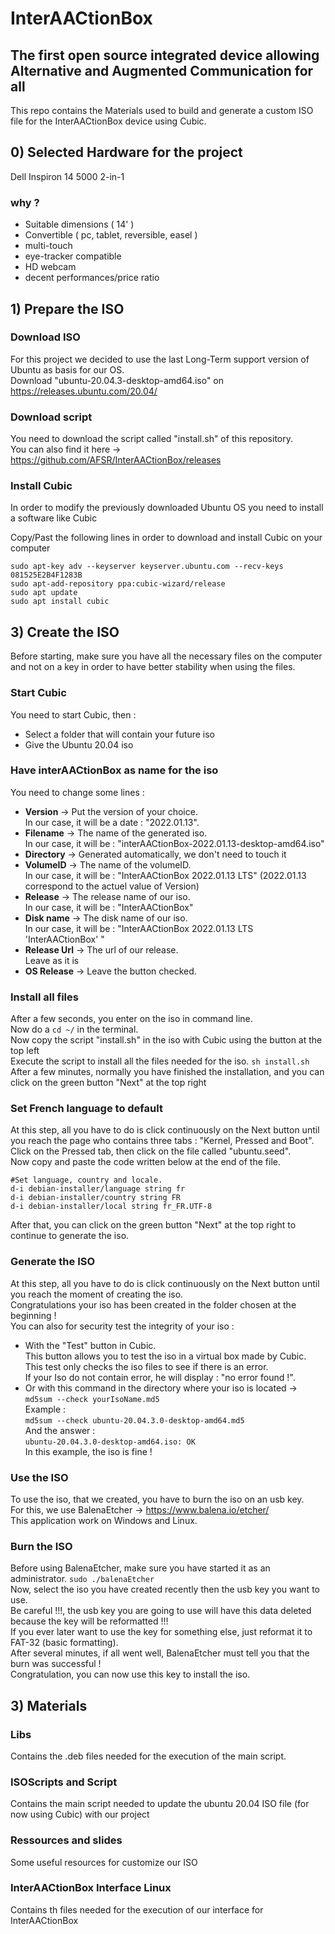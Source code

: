 # InterAACtionBox
## The first open source integrated device allowing Alternative and Augmented Communication for all

This repo contains the Materials used to build and generate a custom ISO file for the InterAACtionBox device using Cubic. 

## 0) Selected Hardware for the project
Dell Inspiron 14 5000 2-in-1
### why ?
- Suitable dimensions ( 14' )
- Convertible ( pc, tablet, reversible, easel )
- multi-touch
- eye-tracker compatible
- HD webcam
- decent performances/price ratio

## 1) Prepare the ISO

### Download ISO
For this project we decided to use the last Long-Term support version of Ubuntu as basis for our OS.<br>
Download "ubuntu-20.04.3-desktop-amd64.iso" on https://releases.ubuntu.com/20.04/

### Download script
You need to download the script called "install.sh" of this repository.<br>
You can also find it here -> https://github.com/AFSR/InterAACtionBox/releases

### Install Cubic
In order to modify the previously downloaded Ubuntu OS you need to install a software like Cubic

Copy/Past the following lines in order to download and install Cubic on your computer
```
sudo apt-key adv --keyserver keyserver.ubuntu.com --recv-keys 081525E2B4F1283B
sudo apt-add-repository ppa:cubic-wizard/release
sudo apt update
sudo apt install cubic
```

## 3) Create the ISO

Before starting, make sure you have all the necessary files on the computer and not on a key in order to have better stability when using the files.

### Start Cubic
You need to start Cubic, then :
* Select a folder that will contain your future iso
* Give the Ubuntu 20.04 iso

### Have interAACtionBox as name for the iso
You need to change some lines :
* <b>Version</b> -> Put the version of your choice. <br> 
  In our case, it will be a date : "2022.01.13".
* <b>Filename</b> -> The name of the generated iso. <br> 
  In our case, it will be : "interAACtionBox-2022.01.13-desktop-amd64.iso"
* <b>Directory</b> -> Generated automatically, we don't need to touch it
* <b>VolumeID</b> -> The name of the volumeID. <br> 
  In our case, it will be : "InterAACtionBox 2022.01.13 LTS" (2022.01.13 correspond to the actuel value of Version)
* <b>Release</b> -> The release name of our iso. <br>
  In our case, it will be : "InterAACtionBox"
* <b>Disk name</b> -> The disk name of our iso. <br> 
  In our case, it will be : "InterAACtionBox 2022.01.13 LTS 'InterAACtionBox' "
* <b>Release Url</b> -> The url of our release. <br>
  Leave as it is
* <b>OS Release</b> -> Leave the button checked.

### Install all files
After a few seconds, you enter on the iso in command line.<br>
Now do a ``` cd ~/ ``` in the terminal.<br>
Now copy the script "install.sh" in the iso with Cubic using the button at the top left<br>
Execute the script to install all the files needed for the iso. ``` sh install.sh ```<br>
After a few minutes, normally you have finished the installation, and you can click on the green button "Next" at the top right

### Set French language to default
At this step, all you have to do is click continuously on the Next button until you reach the page who contains three tabs : "Kernel, Pressed and Boot". <br>
Click on the Pressed tab, then click on the file called "ubuntu.seed". <br>
Now copy and paste the code written below at the end of the file. <br>
```
#Set language, country and locale.
d-i debian-installer/language string fr
d-i debian-installer/country string FR
d-i debian-installer/local string fr_FR.UTF-8
```
After that, you can click on the green button "Next" at the top right to continue to generate the iso.

### Generate the ISO
At this step, all you have to do is click continuously on the Next button until you reach the moment of creating the iso.<br>
Congratulations your iso has been created in the folder chosen at the beginning ! <br>
You can also for security test the integrity of your iso :
* With the "Test" button in Cubic. <br>
  This button allows you to test the iso in a virtual box made by Cubic. <br>
  This test only checks the iso files to see if there is an error. <br>
  If your Iso do not contain error, he will display : "no error found !".
* Or with this command in the directory where your iso is located -> ``` md5sum --check yourIsoName.md5  ```<br>
Example :<br>
``` md5sum --check ubuntu-20.04.3.0-desktop-amd64.md5 ``` <br>
And the answer : <br>
``` ubuntu-20.04.3.0-desktop-amd64.iso: OK ``` <br>
In this example, the iso is fine !

### Use the ISO
To use the iso, that we created, you have to burn the iso on an usb key.<br>
For this, we use BalenaEtcher -> https://www.balena.io/etcher/ <br>
This application work on Windows and Linux.

### Burn the ISO
Before using BalenaEtcher, make sure you have started it as an administrator. ``` sudo ./balenaEtcher ```<br>
Now, select the iso you have created recently then the usb key you want to use.<br>
Be careful !!!, the usb key you are going to use will have this data deleted because the key will be reformatted !!!<br>
If you ever later want to use the key for something else, just reformat it to FAT-32 (basic formatting).<br>
After several minutes, if all went well, BalenaEtcher must tell you that the burn was successful !<br>
Congratulation, you can now use this key to install the iso.

## 3) Materials

### Libs

Contains the .deb files needed for the execution of the main script.

### ISOScripts and Script

Contains the main script needed to update the ubuntu 20.04 ISO file (for now using Cubic) with our project

### Ressources and slides

Some useful resources for customize our ISO

### InterAACtionBox Interface Linux

Contains th files needed for the execution of our interface for InterAACtionBox
